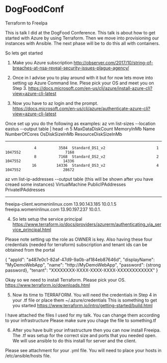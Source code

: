 # DogFoodConf
Terraform to FreeIpa


This is talk I did at the DogFood Conference. This talk is about how to get started with Azure by using Terraform. Then we move into provisioning our instances with Ansible. The next phase will be to do this all with containers.

So lets get started

1. Make you Azure subscription 
http://observer.com/2017/10/string-of-breaches-at-nsa-reveal-security-issues-plague-agency/

2. Once in I advise you to play around with it but for now lets move into setting up Azure Command line. Plese pick your OS and meet you on Step 3.
https://docs.microsoft.com/en-us/cli/azure/install-azure-cli?view=azure-cli-latest

3.  Now you have to az login and the prompt. https://docs.microsoft.com/en-us/cli/azure/authenticate-azure-cli?view=azure-cli-latest

Once set up you do the following as examples:
az vm list-sizes --location eastus --output table | head -n 5
  MaxDataDiskCount    MemoryInMb  Name                      NumberOfCores    OsDiskSizeInMb    ResourceDiskSizeInMb
------------------  ------------  ----------------------  ---------------  ----------------  ----------------------
                 4          3584  Standard_DS1_v2                       1           1047552                    7168
                 8          7168  Standard_DS2_v2                       2           1047552                   14336
                16         14336  Standard_DS3_v2                       4           1047552                   28672

az vm list-ip-addresses --output table (this will be shown after you have creaed some instances)
VirtualMachine                   PublicIPAddresses    PrivateIPAddresses
-------------------------------  -------------------  --------------------
freeipa-client.womeninlinux.com  13.90.143.185        10.0.1.5
freeipa.womeninlinux.com         13.90.197.237        10.0.1.

4. So lets setup the service principal
https://www.terraform.io/docs/providers/azurerm/authenticating_via_service_principal.html

Please note setting up the role as OWNER is key. Also having these four credentials (needed for terraform)
subscription and tenant ids can be obtained from the portal


{
  "appId": "a487e0c1-82af-47d9-9a0b-af184eb87646d",
  "displayName": "MyDemoWebApp",
  "name": "http://MyDemoWebApp",
  "password": {strong password},
  "tenant": "XXXXXXXX-XXXX-XXXX-XXXX-XXXXXXXXXXXX"
}

Okay so we need to install Terraform. Please pick your OS.
https://www.terraform.io/downloads.html

5. Now its time to TERRAFORM. You will need the credentials in Step 4 in your .tf file or place them ~/.azure/credentials
This is something to get you started
https://www.terraform.io/intro/getting-started/build.html

I have attached the files I used for my talk. You can change them according to your infrastructure
Please make sure you chage the file to something.tf

6. After you have built your infrastructure then you can now install Freeipa. The .tf was setup for the correct size and ports that you needed open. We will use ansible to do this install for server and the client.

Please see attachment for your .yml file. You will need to place your hosts in /etc/ansible/hosts file.


